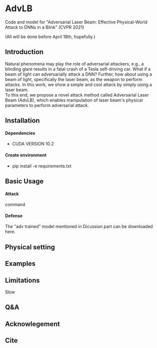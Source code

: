 # AdvLB
Code and model for "Adversarial Laser Beam: Effective Physical-World Attack to DNNs in a Blink" (CVPR 2021)

(All will be done before April 18th, hopefully.)
## Introduction
Natural phenomena may play the role of adversarial attackers, e.g., a blinding glare results in a fatal crash of a Tesla self-driving car.
What if a beam of light can adversarially attack a DNN? Further, how about using a beam of light, specifically the laser beam, as the weapon to perform attacks.
In this work, we show a simple and cool attack by simply using a laser beam.  
To this end, we propose a novel attack method called Adversarial Laser Beam (AdvLB), which enables manipulation of laser beam's physical parameters to perform adversarial attack.
## Installation
#### Dependencies
* CUDA VERSION 10.2
#### Create environment
* pip install -e requirements.txt
## Basic Usage
#### Attack
command
#### Defense
The "adv trained" model mentioned in Dicussion part can be downloaded here.
## Physical setting
## Examples
## Limitations
Slow
## Q&A
## Acknowlegement
## Cite
